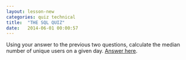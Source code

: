 ```yaml
---
layout: lesson-new
categories: quiz technical
title:  "THE SQL QUIZ"
date:   2014-06-01 00:00:57
---
```


Using your answer to the previous two questions, calculate the median number of unique users on a given day. [Answer here](https://modeanalytics.com/tutorial/reports/ff1d86584f93).
